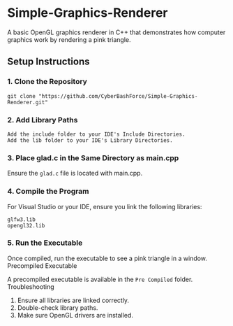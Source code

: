 # Simple-Graphics-Renderer

A basic OpenGL graphics renderer in C++ that demonstrates how computer graphics work by rendering a pink triangle.

## Setup Instructions

### 1. Clone the Repository

    git clone "https://github.com/CyberBashForce/Simple-Graphics-Renderer.git"

### 2. Add Library Paths

    Add the include folder to your IDE's Include Directories.
    Add the lib folder to your IDE's Library Directories.

### 3. Place glad.c in the Same Directory as main.cpp

Ensure the `glad.c` file is located with main.cpp.

### 4. Compile the Program

For Visual Studio or your IDE, ensure you link the following libraries:

    glfw3.lib
    opengl32.lib

### 5. Run the Executable

Once compiled, run the executable to see a pink triangle in a window.
Precompiled Executable

A precompiled executable is available in the `Pre Compiled` folder.
Troubleshooting

  1) Ensure all libraries are linked correctly.
  2) Double-check library paths.
  3) Make sure OpenGL drivers are installed.
